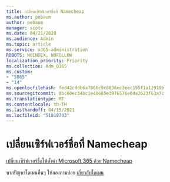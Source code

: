 ```yaml
---
title: เปลี่ยนเซิร์ฟเวอร์ชื่อที่ Namecheap
ms.author: pebaum
author: pebaum
manager: scotv
ms.date: 04/21/2020
ms.audience: Admin
ms.topic: article
ms.service: o365-administration
ROBOTS: NOINDEX, NOFOLLOW
localization_priority: Priority
ms.collection: Adm_O365
ms.custom:
- "5865"
- "14"
ms.openlocfilehash: fed42cddb6a786bc9c8836ec3eec195f1a12919b
ms.sourcegitcommit: 8bc60ec34bc1e40685e3976576e04a2623f63a7c
ms.translationtype: MT
ms.contentlocale: th-TH
ms.lasthandoff: 04/15/2021
ms.locfileid: "51818703"
---
```

# <a name="change-nameservers-at-namecheap"></a>เปลี่ยนเซิร์ฟเวอร์ชื่อที่ Namecheap

[เปลี่ยนเซิร์ฟเวอร์ชื่อให้ตั้งค่า Microsoft 365 ด้วย Namecheap](https://docs.microsoft.com/microsoft-365/admin/dns/change-nameservers-at-namecheap?view=o365-worldwide)

หากปัญหาโดเมนอื่นๆ ให้ลองถามบ่อย [เกี่ยวกับโดเมน](https://docs.microsoft.com/microsoft-365/admin/setup/domains-faq?view=o365-worldwide)
